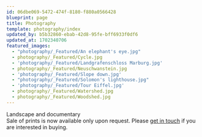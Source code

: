 ```yaml
---
id: 06dbe069-5472-474f-8180-f880a0566428
blueprint: page
title: Photography
template: photography/index
updated_by: b5b32860-ebab-42d8-95fe-bff6933f0df6
updated_at: 1702340706
featured_images:
  - "photography/_Featured/An elephant's eye.jpg"
  - photography/_Featured/Cycle.jpg
  - 'photography/_Featured/Landgrafenschloss Marburg.jpg'
  - photography/_Featured/Neuschwanstein.jpg
  - 'photography/_Featured/Slope down.jpg'
  - "photography/_Featured/Solomon's lighthouse.jpg"
  - 'photography/_Featured/Tour Eiffel.jpg'
  - photography/_Featured/Watershed.jpg
  - photography/_Featured/Woodshed.jpg
---
```

Landscape and documentary<br/><span class="text-base text-foreground-light balance-text block mt-2 mb-4 !font-sans">Sale of prints is now available only upon request. Please <a href="mailto:hello@vhbelvadi.com">get in touch</a> if you are interested in buying.</span>